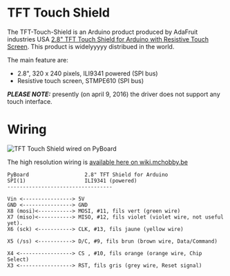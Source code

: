 # TFT Touch Shield
The TFT-Touch-Shield is an Arduino product produced by AdaFruit industries USA [2.8" TFT Touch Shield for Arduino with Resistive Touch Screen](https://www.adafruit.com/products/1651). This product is widelyyyyy distribued in the world.

The main feature are:
* 2.8", 320 x 240 pixels, ILI9341 powered (SPI bus)
* Resistive touch screen, STMPE610 (SPI bus)

***PLEASE NOTE:*** presently (on april 9, 2016) the driver does not support any touch interface.

# Wiring

![TFT Touch Shield wired on PyBoard](https://github.com/mchobby/pyboard_drive/blob/master/ILI9341/wirings/tft-touch-shield/wiring.jpg "TFT Touch Shield wired on PyBoard")

The high resolution wiring is [available here on wiki.mchobby.be](http://wiki.mchobby.be/index.php?title=MicroPython-ILI9341-Brancher)

```
PyBoard                  2.8" TFT Shield for Arduino
SPI(1)                   ILI9341 (powered)
----------------------------------

Vin <----------------> 5V
GND <----------------> GND
X8 (mosi)<-----------> MOSI, #11, fils vert (green wire)
X7 (miso)<-----------> MISO, #12, fils violet (violet wire, not useful yet).
X6 (sck) <-----------> CLK, #13, fils jaune (yellow wire)

X5 (/ss) <-----------> D/C, #9, fils brun (brown wire, Data/Command)

X4 <-----------------> CS , #10, fils orange (orange wire, Chip Select)
X3 <-----------------> RST, fils gris (grey wire, Reset signal)
```
